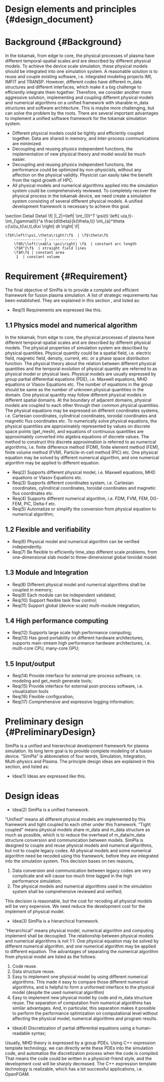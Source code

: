 Design elements and principles {#design_document}
===================================================

Background  {#Background}
=============================================
 In the tokamak, from edge to core, the physical processes of plasma have different temporal-spatial
 scales and are described by different physical models. To achieve the device scale simulation, these
 physical models should be integrated into one simulation system. A reasonable solution is to reuse
 and couple existing software, i.e. integrated modeling projects IMI, IMFIT and TRANSP. However,
 different codes have different m_data structures and different interfaces, which make it a big challenge
 to efficiently integrate them together. Therefore, we consider another more aggressive solution,
 implementing and coupling different physical models and numerical algorithms on a unified framework
 with sharable m_data structures and software architecture. This is maybe more challenging, but can solve
 the problem by the roots.
 There are several important advantages to implement a unified software framework for the tokamak
 simulation system.
 - Different physical models could be tightly and efficiently coupled together. Data are shared in
   memory, and inter-process communications are minimized.
 - Decoupling and reusing physics independent functions, the implementation of new physical theory
   and model would be much easier.
 - Decoupling and reusing physics independent functions, the performance could be optimized by
   non-physicists, without any affection on the physical validity. Physicist   can easily take the
    benefit from the rapid growth of HPC.
 - All physical models and numerical algorithms applied into the simulation system could be comprehensively
   reviewed.
 To completely recover the physical process in the tokamak device, we need create a simulation system
  consisting of several different physical models. A unified development framework is necessary to
  achieve this goal.

\section  Detail  Detail
\f[
  |I_2|=\left| \int_{0}^T \psi(t)
           \left\{
              u(a,t)-
              \int_{\gamma(t)}^a
              \frac{d\theta}{k(\theta,t)}
              \int_{a}^\theta c(\xi)u_t(\xi,t)\,d\xi
           \right\} dt
        \right|
\f]

    \f$h\left(\psi,\theta\right)\f$  | \f$\theta\f$
	  	------------- | -------------
	  	\f$R/\left|\nabla \psi\right| \f$  | constant arc length
	  	\f$R^2\f$  | straight field lines
	  	\f$R\f$ | constant area
	     1  | constant volume




Requirement {#Requirement}
===================================================
The final objective of SimPla is to provide a complete and efficient framework for fusion plasma
 simulation. A list of strategic requirements has been established. They are explained in this section
 , and listed as:
* Req(1) Requirements are expressed like this.

1.1 Physics model and numerical algorithm
-----------------------

 In the tokamak, from edge to core, the physical processes of plasma have different temporal-spatial
scales and are described by different physical models.
The physical properties of simulation system are described by physical quantities. Physical quantity
 could be a spatial field, i.e. electric field, magnetic field, density, current, etc. or a phase space
 distribution function. The physical theory about the relation between different physical quantities
 and the temporal evolution of physical quantity are referred to as physical model or physical laws.
 Physical models are usually expressed by group partial differential equations (PDE), i.e. Maxwell
 equations, MHD equations or Vlasov Equations etc. The number of equations in the group should be same
  as the number of unknown physical quantities in the domain.  One physical quantity may follow different
   physical models in different spatial domains. At the boundary of adjacent domains, physical models
   are coupled to each other through their common physical quantities.
The physical equations may be expressed on different coordinates systems, i.e. Cartesian coordinates,
cylindrical coordinates, toroidal coordinates and magnetic flus coordinates etc.
To numerically solve physical equations, the physical quantities are approximately represented by
values on discrete space points (get_mesh), and equations of continuous quantities are approximately
converted into algebra equations of discrete values.  The method to construct this discrete approximation
 is referred to as numerical algorithms, i.e. finite difference method (FDM), finite element method (FEM),
 finite volume method (FVM), Particle-in-cell method (PIC) etc. One physical equation may be solved by
  different numerical algorithm, and one numerical algorithm may be applied to different equation.

* Req(2) Supports different physical model, i.e. Maxwell equations, MHD equations or Vlasov Equations etc.
* Req(3) Supports different coordinates system, i.e. Cartesian coordinates, cylindrical coordinates,
toroidal coordinates and magnetic flus coordinates etc.
* Req(4) Supports different numerical algorithm, i.e. FDM, FVM, FEM, DG-FEM, PIC, Delta-f etc.
* Req(5) Automatize or simplify the conversion from physical equation to numerical algorithm;

1.2 Flexible and verifiability
-----------------------

* Req(6) Physical model and numerical algorithm can be verified independently.
* Req(7) Be flexible to efficiently time_step different scale problems, from one-dimensional slab model to
three-dimensional global toroidal model.

1.3 Module and Integration
-----------------------
* Req(8) Different physical model and numerical algorithms shall be coupled in memory;
* Req(9) Each module can be independent validated;
* Req(10) Support flexible task flow control;
* Req(11) Support global (device-scale) multi-module integration;


1.4 High performance computing
-----------------------
* Req(12) Supports large scale high performance computing;
* Req(13) Has good portability on different hardware architectures, supports main-stream high performance
hardware architectures, i.e. multi-core CPU, many-core GPU;


1.5 Input/output
-----------------------
* Req(14) Provide interface for external pre-process software, i.e. modeling and get_mesh generate tools;
* Req(15) Provide interface for external post-process software, i.e. visualization tools
* Req(16) Flexible configuration;
* Req(17) Comprehensive and expressive logging information;


# Preliminary design {#PreliminaryDesign}

SimPla is a unified and hierarchical development framework for plasma simulation. Its long term goal
 is to provide complete modeling of a fusion device. “SimPla” is abbreviation of four words, Simulation,
  Integration, Multi-physics and Plasma.
The principle design ideas are explained in this section, and listed as:
* Idea(1) Ideas are expressed like this.


# Design ideas
 
* Idea(2) SimPla is a unified framework.

“Unified” means all different physical models are implemented by this framework and tight coupled to
 each other under this framework. “Tight coupled” means physical models share m_data and m_data structure
 as much as possible, which is to reduce the overhead of m_data/m_data structure conversion and communication
 between models. SimPla is designed to couple and reuse physical models and numerical algorithms, but not
 to couple legacy codes. All physical models and some numerical algorithm need be recoded using this framework,
 before they are integrated into the simulation system. This decision bases on two reasons,
 
  1. Data conversion and communication between legacy codes are very complicate and will cause too much
 time lagged in the high performance simulation;
  2. The physical models and numerical algorithms used in the simulation system shall be comprehensive
reviewed and verified;

This decision is reasonable, but the cost for recoding all physical models will be very expensive. We
need reduce the development cost for the implement of physical model.

* Idea(3) SimPla is a hierarchical framework.

 “Hierarchical” means physical model, numerical algorithm and computing implement shall be decoupled.
The relationship between physical models and numerical algorithms is not 1:1. One physical equation
 may be solved by different numerical algorithm, and one numerical algorithm may be applied to different
 equation. The advantages of separating the numerical algorithm from physical model are listed as the follows:
1. Code reuse.
2. Data structure reuse.
3. Easy to implement one physical model by using different numerical algorithms. This made it easy to
 compare those different numerical algorithms, and is helpful to form a uniformed interface to the
 physical model (despite the used numerical algorithm)
4. Easy to implement new physical model by code and m_data structure reuse.
The separation of computation from numerical algorithms has similar advantages. And, in particular,
this separation makes it possible to perform the performance optimization on computational level without
affecting the physical model, numerical algorithms and program results.

* Idea(4) Discretization of partial differential equations using a human-readable syntax;

Usually, MHD theory is expressed by a group PDEs. Using C++ expression template technology, we can
 directly write these PDEs into the simulation code, and automatize the discretization process when
 the code is compiled. That means the code could be written in a physicist-friend style, and the
 development cost will be sharply decreased. The C++ expression template technology is realizable,
 which has a lot successful applications, i.e. OpenFOAM.